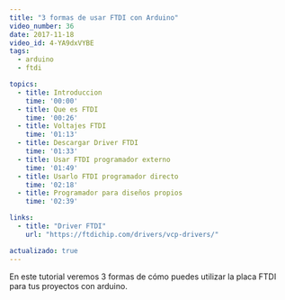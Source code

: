 ```yaml
---
title: "3 formas de usar FTDI con Arduino"
video_number: 36
date: 2017-11-18
video_id: 4-YA9dxVYBE
tags:
  - arduino
  - ftdi

topics:
  - title: Introduccion
    time: '00:00'
  - title: Que es FTDI
    time: '00:26'
  - title: Voltajes FTDI
    time: '01:13'
  - title: Descargar Driver FTDI
    time: '01:33'
  - title: Usar FTDI programador externo
    time: '01:49'
  - title: Usarlo FTDI programador directo
    time: '02:18'
  - title: Programador para diseños propios
    time: '02:39'

links:
  - title: "Driver FTDI"
    url: "https://ftdichip.com/drivers/vcp-drivers/"

actualizado: true
---
```


En este tutorial veremos 3 formas de cómo puedes utilizar la placa FTDI para tus proyectos con arduino.
